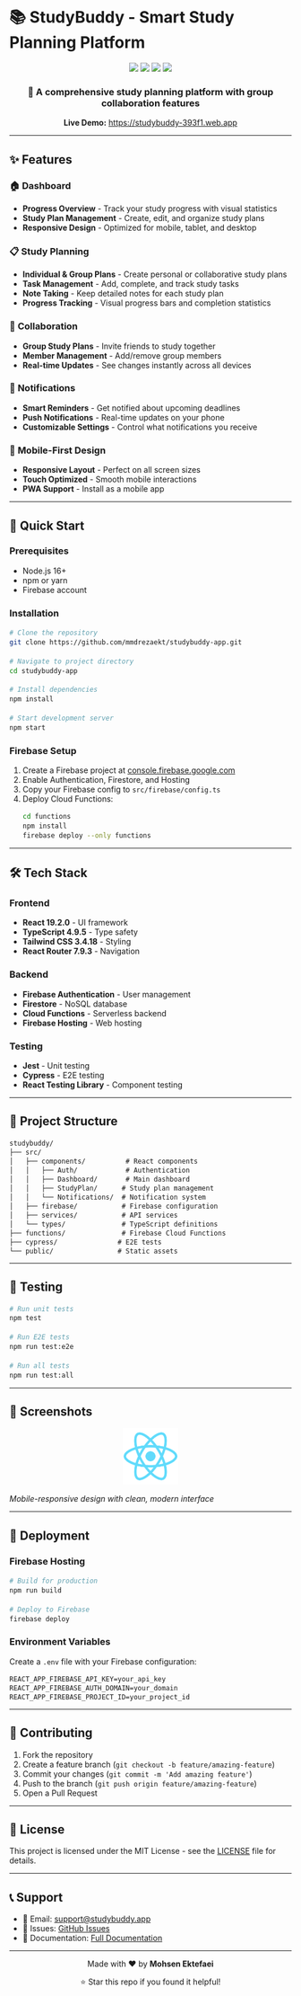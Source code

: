 # 📚 StudyBuddy - Smart Study Planning Platform

<div align="center">
  <img src="https://img.shields.io/badge/React-19.2.0-blue?style=for-the-badge&logo=react" />
  <img src="https://img.shields.io/badge/TypeScript-4.9.5-blue?style=for-the-badge&logo=typescript" />
  <img src="https://img.shields.io/badge/Firebase-12.3.0-orange?style=for-the-badge&logo=firebase" />
  <img src="https://img.shields.io/badge/Tailwind-3.4.18-cyan?style=for-the-badge&logo=tailwindcss" />
</div>

<div align="center">
  <h3>🎯 A comprehensive study planning platform with group collaboration features</h3>
  <p><strong>Live Demo:</strong> <a href="https://studybuddy-393f1.web.app">https://studybuddy-393f1.web.app</a></p>
</div>

---

## ✨ **Features**

### 🏠 **Dashboard**
- **Progress Overview** - Track your study progress with visual statistics
- **Study Plan Management** - Create, edit, and organize study plans
- **Responsive Design** - Optimized for mobile, tablet, and desktop

### 📋 **Study Planning**
- **Individual & Group Plans** - Create personal or collaborative study plans
- **Task Management** - Add, complete, and track study tasks
- **Note Taking** - Keep detailed notes for each study plan
- **Progress Tracking** - Visual progress bars and completion statistics

### 👥 **Collaboration**
- **Group Study Plans** - Invite friends to study together
- **Member Management** - Add/remove group members
- **Real-time Updates** - See changes instantly across all devices

### 🔔 **Notifications**
- **Smart Reminders** - Get notified about upcoming deadlines
- **Push Notifications** - Real-time updates on your phone
- **Customizable Settings** - Control what notifications you receive

### 📱 **Mobile-First Design**
- **Responsive Layout** - Perfect on all screen sizes
- **Touch Optimized** - Smooth mobile interactions
- **PWA Support** - Install as a mobile app

---

## 🚀 **Quick Start**

### **Prerequisites**
- Node.js 16+ 
- npm or yarn
- Firebase account

### **Installation**

```bash
# Clone the repository
git clone https://github.com/mmdrezaekt/studybuddy-app.git

# Navigate to project directory
cd studybuddy-app

# Install dependencies
npm install

# Start development server
npm start
```

### **Firebase Setup**

1. Create a Firebase project at [console.firebase.google.com](https://console.firebase.google.com)
2. Enable Authentication, Firestore, and Hosting
3. Copy your Firebase config to `src/firebase/config.ts`
4. Deploy Cloud Functions:
   ```bash
   cd functions
   npm install
   firebase deploy --only functions
   ```

---

## 🛠️ **Tech Stack**

### **Frontend**
- **React 19.2.0** - UI framework
- **TypeScript 4.9.5** - Type safety
- **Tailwind CSS 3.4.18** - Styling
- **React Router 7.9.3** - Navigation

### **Backend**
- **Firebase Authentication** - User management
- **Firestore** - NoSQL database
- **Cloud Functions** - Serverless backend
- **Firebase Hosting** - Web hosting

### **Testing**
- **Jest** - Unit testing
- **Cypress** - E2E testing
- **React Testing Library** - Component testing

---

## 📁 **Project Structure**

```
studybuddy/
├── src/
│   ├── components/          # React components
│   │   ├── Auth/            # Authentication
│   │   ├── Dashboard/       # Main dashboard
│   │   ├── StudyPlan/      # Study plan management
│   │   └── Notifications/  # Notification system
│   ├── firebase/           # Firebase configuration
│   ├── services/           # API services
│   └── types/              # TypeScript definitions
├── functions/              # Firebase Cloud Functions
├── cypress/               # E2E tests
└── public/                # Static assets
```

---

## 🧪 **Testing**

```bash
# Run unit tests
npm test

# Run E2E tests
npm run test:e2e

# Run all tests
npm run test:all
```

---

## 📱 **Screenshots**

<div align="center">
  <img src="public/logo192.png" alt="StudyBuddy Logo" width="100" />
</div>

*Mobile-responsive design with clean, modern interface*

---

## 🚀 **Deployment**

### **Firebase Hosting**
```bash
# Build for production
npm run build

# Deploy to Firebase
firebase deploy
```

### **Environment Variables**
Create a `.env` file with your Firebase configuration:
```env
REACT_APP_FIREBASE_API_KEY=your_api_key
REACT_APP_FIREBASE_AUTH_DOMAIN=your_domain
REACT_APP_FIREBASE_PROJECT_ID=your_project_id
```

---

## 🤝 **Contributing**

1. Fork the repository
2. Create a feature branch (`git checkout -b feature/amazing-feature`)
3. Commit your changes (`git commit -m 'Add amazing feature'`)
4. Push to the branch (`git push origin feature/amazing-feature`)
5. Open a Pull Request

---

## 📄 **License**

This project is licensed under the MIT License - see the [LICENSE](LICENSE) file for details.

---

## 📞 **Support**

- 📧 Email: support@studybuddy.app
- 🐛 Issues: [GitHub Issues](https://github.com/mmdrezaekt/studybuddy-app/issues)
- 📖 Documentation: [Full Documentation](PROJECT_DOCUMENTATION.md)

---

<div align="center">
  <p>Made with ❤️ by <strong>Mohsen Ektefaei</strong></p>
  <p>⭐ Star this repo if you found it helpful!</p>
</div>